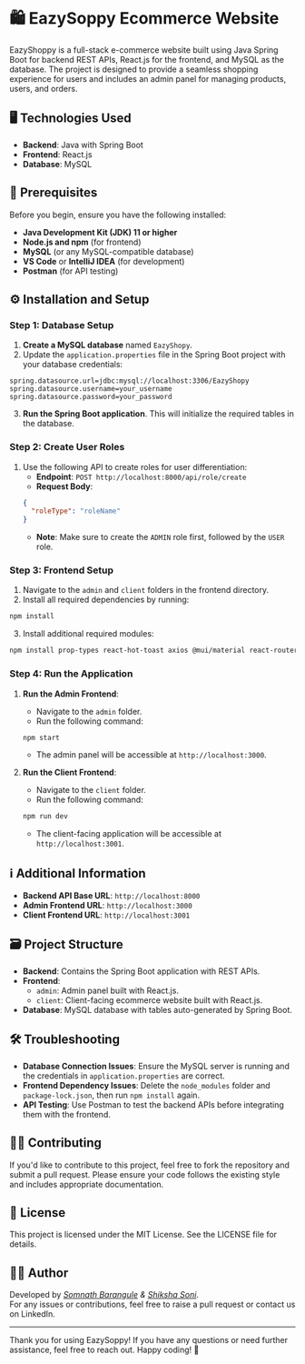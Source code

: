 # 🛍️ EazySoppy Ecommerce Website

EazyShoppy is a full-stack e-commerce website built using Java Spring Boot for backend REST APIs, React.js for the frontend, and MySQL as the database. The project is designed to provide a seamless shopping experience for users and includes an admin panel for managing products, users, and orders.

## 🖥️ Technologies Used

- **Backend**: Java with Spring Boot
- **Frontend**: React.js
- **Database**: MySQL

## 📃 Prerequisites

Before you begin, ensure you have the following installed:

- **Java Development Kit (JDK) 11 or higher**
- **Node.js and npm** (for frontend)
- **MySQL** (or any MySQL-compatible database)
- **VS Code** or **IntelliJ IDEA** (for development)
- **Postman** (for API testing)

## ⚙️ Installation and Setup

### Step 1: Database Setup

1. **Create a MySQL database** named `EazyShopy`.
2. Update the `application.properties` file in the Spring Boot project with your database credentials:

```properties
spring.datasource.url=jdbc:mysql://localhost:3306/EazyShopy
spring.datasource.username=your_username
spring.datasource.password=your_password
```

3. **Run the Spring Boot application**. This will initialize the required tables in the database.

### Step 2: Create User Roles

1. Use the following API to create roles for user differentiation:
   - **Endpoint**: `POST http://localhost:8000/api/role/create`
   - **Request Body**:
   ```json
   {
     "roleType": "roleName"
   }
   ```
   - **Note**: Make sure to create the `ADMIN` role first, followed by the `USER` role.

### Step 3: Frontend Setup

1. Navigate to the `admin` and `client` folders in the frontend directory.
2. Install all required dependencies by running:

```bash
npm install
```

3. Install additional required modules:

```bash
npm install prop-types react-hot-toast axios @mui/material react-router-dom react-icons react-slick react-inner-image-zoom
```

### Step 4: Run the Application

1. **Run the Admin Frontend**:

   - Navigate to the `admin` folder.
   - Run the following command:

   ```bash
   npm start
   ```

   - The admin panel will be accessible at `http://localhost:3000`.

2. **Run the Client Frontend**:
   - Navigate to the `client` folder.
   - Run the following command:
   ```bash
   npm run dev
   ```
   - The client-facing application will be accessible at `http://localhost:3001`.

## ℹ️ Additional Information

- **Backend API Base URL**: `http://localhost:8000`
- **Admin Frontend URL**: `http://localhost:3000`
- **Client Frontend URL**: `http://localhost:3001`

## 🗃️ Project Structure

- **Backend**: Contains the Spring Boot application with REST APIs.
- **Frontend**:
  - `admin`: Admin panel built with React.js.
  - `client`: Client-facing ecommerce website built with React.js.
- **Database**: MySQL database with tables auto-generated by Spring Boot.

## 🛠️ Troubleshooting

- **Database Connection Issues**: Ensure the MySQL server is running and the credentials in `application.properties` are correct.
- **Frontend Dependency Issues**: Delete the `node_modules` folder and `package-lock.json`, then run `npm install` again.
- **API Testing**: Use Postman to test the backend APIs before integrating them with the frontend.

## 🙏🏻 Contributing

If you'd like to contribute to this project, feel free to fork the repository and submit a pull request. Please ensure your code follows the existing style and includes appropriate documentation.

## 🪪 License

This project is licensed under the MIT License. See the LICENSE file for details.

## 👨‍💻 Author

Developed by _[Somnath Barangule](https://www.linkedin.com/in/somnath-barangule-278115288) & [Shiksha Soni](https://www.linkedin.com/in/shiksha-sourabh-soni-a5544922a/)_.<br/>
For any issues or contributions, feel free to raise a pull request or contact us on LinkedIn.

---

Thank you for using EazySoppy! If you have any questions or need further assistance, feel free to reach out. Happy coding! 🚀
